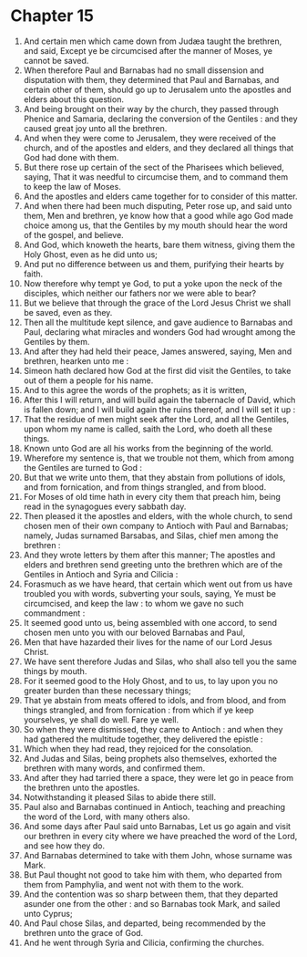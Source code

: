 # Chapter 15

1. And certain men which came down from Judæa taught the brethren, and said, Except ye be circumcised after the manner of Moses, ye cannot be saved.
2. When therefore Paul and Barnabas had no small dissension and disputation with them, they determined that Paul and Barnabas, and certain other of them, should go up to Jerusalem unto the apostles and elders about this question.
3. And being brought on their way by the church, they passed through Phenice and Samaria, declaring the conversion of the Gentiles : and they caused great joy unto all the brethren.
4. And when they were come to Jerusalem, they were received of the church, and of the apostles and elders, and they declared all things that God had done with them.
5. But there rose up certain of the sect of the Pharisees which believed, saying, That it was needful to circumcise them, and to command them to keep the law of Moses.
6. And the apostles and elders came together for to consider of this matter.
7. And when there had been much disputing, Peter rose up, and said unto them, Men and brethren, ye know how that a good while ago God made choice among us, that the Gentiles by my mouth should hear the word of the gospel, and believe.
8. And God, which knoweth the hearts, bare them witness, giving them the Holy Ghost, even as he did unto us;
9. And put no difference between us and them, purifying their hearts by faith.
10. Now therefore why tempt ye God, to put a yoke upon the neck of the disciples, which neither our fathers nor we were able to bear?
11. But we believe that through the grace of the Lord Jesus Christ we shall be saved, even as they.
12. Then all the multitude kept silence, and gave audience to Barnabas and Paul, declaring what miracles and wonders God had wrought among the Gentiles by them.
13. And after they had held their peace, James answered, saying, Men and brethren, hearken unto me :
14. Simeon hath declared how God at the first did visit the Gentiles, to take out of them a people for his name.
15. And to this agree the words of the prophets; as it is written,
16. After this I will return, and will build again the tabernacle of David, which is fallen down; and I will build again the ruins thereof, and I will set it up :
17. That the residue of men might seek after the Lord, and all the Gentiles, upon whom my name is called, saith the Lord, who doeth all these things.
18. Known unto God are all his works from the beginning of the world.
19. Wherefore my sentence is, that we trouble not them, which from among the Gentiles are turned to God :
20. But that we write unto them, that they abstain from pollutions of idols, and from fornication, and from things strangled, and from blood.
21. For Moses of old time hath in every city them that preach him, being read in the synagogues every sabbath day.
22. Then pleased it the apostles and elders, with the whole church, to send chosen men of their own company to Antioch with Paul and Barnabas; namely, Judas surnamed Barsabas, and Silas, chief men among the brethren :
23. And they wrote letters by them after this manner; The apostles and elders and brethren send greeting unto the brethren which are of the Gentiles in Antioch and Syria and Cilicia :
24. Forasmuch as we have heard, that certain which went out from us have troubled you with words, subverting your souls, saying, Ye must be circumcised, and keep the law : to whom we gave no such commandment :
25. It seemed good unto us, being assembled with one accord, to send chosen men unto you with our beloved Barnabas and Paul,
26. Men that have hazarded their lives for the name of our Lord Jesus Christ.
27. We have sent therefore Judas and Silas, who shall also tell you the same things by mouth.
28. For it seemed good to the Holy Ghost, and to us, to lay upon you no greater burden than these necessary things;
29. That ye abstain from meats offered to idols, and from blood, and from things strangled, and from fornication : from which if ye keep yourselves, ye shall do well. Fare ye well.
30. So when they were dismissed, they came to Antioch : and when they had gathered the multitude together, they delivered the epistle :
31. Which when they had read, they rejoiced for the consolation.
32. And Judas and Silas, being prophets also themselves, exhorted the brethren with many words, and confirmed them.
33. And after they had tarried there a space, they were let go in peace from the brethren unto the apostles.
34. Notwithstanding it pleased Silas to abide there still.
35. Paul also and Barnabas continued in Antioch, teaching and preaching the word of the Lord, with many others also.
36. And some days after Paul said unto Barnabas, Let us go again and visit our brethren in every city where we have preached the word of the Lord, and see how they do.
37. And Barnabas determined to take with them John, whose surname was Mark.
38. But Paul thought not good to take him with them, who departed from them from Pamphylia, and went not with them to the work.
39. And the contention was so sharp between them, that they departed asunder one from the other : and so Barnabas took Mark, and sailed unto Cyprus;
40. And Paul chose Silas, and departed, being recommended by the brethren unto the grace of God.
41. And he went through Syria and Cilicia, confirming the churches.

